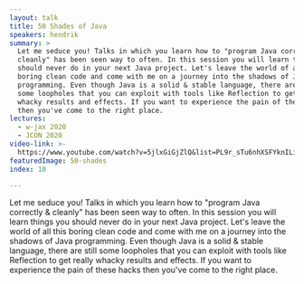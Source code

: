 ```yaml
---
layout: talk
title: 50 Shades of Java
speakers: hendrik
summary: >
  Let me seduce you! Talks in which you learn how to "program Java correctly &
  cleanly" has been seen way to often. In this session you will learn things you
  should never do in your next Java project. Let's leave the world of all this
  boring clean code and come with me on a journey into the shadows of Java
  programming. Even though Java is a solid & stable language, there are still
  some loopholes that you can exploit with tools like Reflection to get really
  whacky results and effects. If you want to experience the pain of these hacks
  then you've come to the right place.
lectures:
  - w-jax 2020
  - JCON 2020
video-link: >-
  https://www.youtube.com/watch?v=5jlxGiGjZlQ&list=PL9r_sTu6nhXSFYknILieFl2YbFBrJIWRW&index=5
featuredImage: 50-shades
index: 10

---
```


Let me seduce you! Talks in which you learn how to "program Java correctly & cleanly" has been seen way to often. In this session you will learn things you should never do in your next Java project. Let's leave the world of all this boring clean code and come with me on a journey into the shadows of Java programming. Even though Java is a solid & stable language, there are still some loopholes that you can exploit with tools like Reflection to get really whacky results and effects. If you want to experience the pain of these hacks then you've come to the right place.
